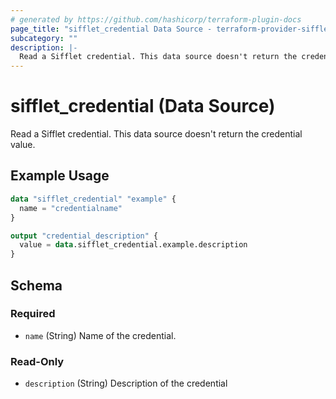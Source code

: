 ```yaml
---
# generated by https://github.com/hashicorp/terraform-plugin-docs
page_title: "sifflet_credential Data Source - terraform-provider-sifflet"
subcategory: ""
description: |-
  Read a Sifflet credential. This data source doesn't return the credential value.
---
```


# sifflet_credential (Data Source)

Read a Sifflet credential. This data source doesn't return the credential value.

## Example Usage

```terraform
data "sifflet_credential" "example" {
  name = "credentialname"
}

output "credential_description" {
  value = data.sifflet_credential.example.description
}
```

<!-- schema generated by tfplugindocs -->
## Schema

### Required

- `name` (String) Name of the credential.

### Read-Only

- `description` (String) Description of the credential
